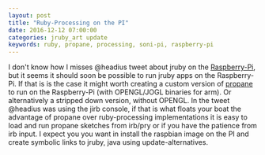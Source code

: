 ```yaml
---
layout: post
title: "Ruby-Processing on the PI"
date: 2016-12-12 07:00:00
categories: jruby_art update
keywords: ruby, propane, processing, soni-pi, raspberry-pi
---
```

I don't know how I misses @headius tweet about jruby on the [Raspberry-Pi][tweet], but it seems it should soon be possible to run jruby apps on the Raspberry-Pi. If that is is the case it might worth creating a custom version of [propane][propane] to run on the Raspberry-Pi (with OPENGL/JOGL binaries for arm). Or alternatively a stripped down version, without OPENGL. In the tweet @headius was using the jirb console, if that is what floats your boat the advantage of propane over ruby-processing implementations it is easy to load and run propane sketches from irb/pry or if you have the patience from irb input. I expect you you want in install the raspbian image on the PI and create symbolic links to jruby, java using update-alternatives.

[tweet]:https://twitter.com/monkstoneT/status/808205882140061696
[propane]:https://github.com/ruby-processing/propane
